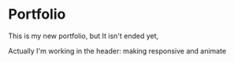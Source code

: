 Portfolio
=========

This is my new portfolio, but It isn't ended yet,

Actually I'm working in the header: making responsive and animate
